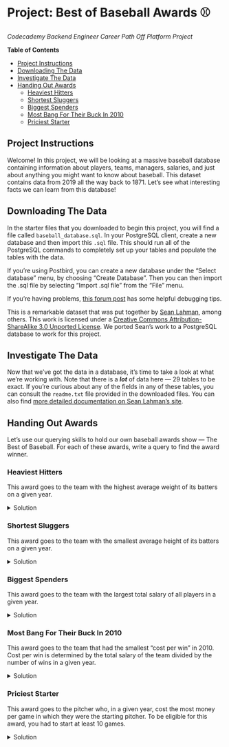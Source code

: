 # Project: Best of Baseball Awards ⚾ <!-- omit in toc -->

_Codecademy Backend Engineer Career Path Off Platform Project_

**Table of Contents**

- [Project Instructions](#project-instructions)
- [Downloading The Data](#downloading-the-data)
- [Investigate The Data](#investigate-the-data)
- [Handing Out Awards](#handing-out-awards)
  - [Heaviest Hitters](#heaviest-hitters)
  - [Shortest Sluggers](#shortest-sluggers)
  - [Biggest Spenders](#biggest-spenders)
  - [Most Bang For Their Buck In 2010](#most-bang-for-their-buck-in-2010)
  - [Priciest Starter](#priciest-starter)

## Project Instructions

Welcome! In this project, we will be looking at a massive baseball database containing information about players, teams,
managers, salaries, and just about anything you might want to know about baseball. This dataset contains data from 2019
all the way back to 1871. Let’s see what interesting facts we can learn from this database!

## Downloading The Data

In the starter files that you downloaded to begin this project, you will find a file called `baseball_database.sql`. In
your PostgreSQL client, create a new database and then import this `.sql` file. This should run all of the PostgreSQL
commands to completely set up your tables and populate the tables with the data.

If you’re using Postbird, you can create a new database under the “Select database” menu, by choosing “Create Database”.
Then you can then import the .sql file by selecting “Import .sql file” from the “File” menu.

If you’re having problems, [this forum post](https://discuss.codecademy.com/t/querying-baseball-data-off-platform-project/538527/21) has
some helpful debugging tips.

This is a remarkable dataset that was put together
by [Sean Lahman](http://www.seanlahman.com/baseball-archive/statistics), among others. This work is licensed under
a [Creative Commons Attribution-ShareAlike 3.0 Unported License](http://creativecommons.org/licenses/by-sa/3.0/). We
ported Sean’s work to a PostgreSQL database to work for this project.

## Investigate The Data

Now that we’ve got the data in a database, it’s time to take a look at what we’re working with. Note that there is
a **_lot_** of data here — 29 tables to be exact. If you’re curious about any of the fields in any of these tables, you can
consult the `readme.txt` file provided in the downloaded files. You can also
find [more detailed documentation on Sean Lahman’s site](http://www.seanlahman.com/files/database/readme2017.txt).

## Handing Out Awards

Let’s use our querying skills to hold our own baseball awards show — The Best of Baseball. For each of these awards,
write a query to find the award winner.

### Heaviest Hitters

This award goes to the team with the highest average weight of its batters on a given year.

<details>

  <summary>Solution</summary>

  ```sql
  WITH avg_team_weight AS (
    SELECT ROUND(AVG(people.weight), 2) AS avg_weight,
            teams.name AS team_name,
            batting.yearid AS year_id
    FROM people
    JOIN batting
      ON people.playerid = batting.playerid
    JOIN teams
      ON batting.team_id = teams.id
    GROUP BY teams.name, batting.yearid
  ),
  max_avg_team_weight AS (
    SELECT year_id, MAX(avg_weight) AS max_avg_weight
    FROM avg_team_weight
    GROUP BY year_id
  )
  SELECT max_avg_team_weight.year_id AS year,
          max_avg_team_weight.max_avg_weight AS "avg weight",
          avg_team_weight.team_name AS "team name"
  FROM max_avg_team_weight
  JOIN avg_team_weight
    ON max_avg_team_weight.year_id = avg_team_weight.year_id
   AND max_avg_team_weight.max_avg_weight = avg_team_weight.avg_weight
  ORDER BY year;
  ```

  <br>

  **Breakdown**

  In this query, a CTE (common table expression) or “temporary table” named `avg_team_weight` is created to calculate the average weight per team by year.

  Then, a CTE named `max_avg_team_weight` is added to find the maximum average weight per team per year from the `avg_team_weight` CTE.

  In the final query, we join the `max_avg_team_weight` CTE with the `avg_team_weight` CTE on the `year_id` and the `avg_weight` to retrieve the corresponding `team_name`.

  This will give the desired result set containing:

  1. the year (`year_id`)
  2. the highest average weight (`max_avg_weight`) for each year
  3. the corresponding team (`team_name`).

</details>

### Shortest Sluggers

This award goes to the team with the smallest average height of its batters on a given year.

<details>

<summary>Solution</summary>

  ```sql
  WITH avg_team_height AS (
    SELECT ROUND(AVG(people.height), 2) AS avg_height,
            teams.name AS team_name,
            batting.yearid AS year_id
    FROM people
    JOIN batting
      ON people.playerid = batting.playerid
    JOIN teams
      ON batting.team_id = teams.id
    GROUP BY teams.name, batting.yearid
  ),
  min_avg_team_height AS (
    SELECT year_id, MIN(avg_height) AS min_avg_height
    FROM avg_team_height
    GROUP BY year_id
  )
  SELECT min_avg_team_height.year_id AS year,
          min_avg_team_height.min_avg_height AS "avg height",
          avg_team_height.team_name AS "team name"
  FROM min_avg_team_height
  JOIN avg_team_height
    ON min_avg_team_height.year_id = avg_team_height.year_id
    AND min_avg_team_height.min_avg_height = avg_team_height.avg_height
  ORDER BY year;
  ```

  <br>

  **Breakdown**

  In this query, a CTE (common table expression) or “temporary table” named `avg_team_height` is created to calculate the average height for each team by year.

  Then, a CTE named `min_avg_team_height` is added to find the minimum average height per team per year from the `avg_team_height` CTE.

  In the final query, we join the `min_avg_team_height` CTE with the `avg_team_height` CTE on the `year_id` and the `avg_height` to retrieve the corresponding `team_name`.

  This will give the desired result set containing

  1. the year (`year_id`)
  2. the smallest average height (`min_avg_height`) for each year
  3. the corresponding team (`team_name`).

</details>

### Biggest Spenders

This award goes to the team with the largest total salary of all players in a given year.

<details>

  <summary>Solution</summary>

  ```sql
  WITH yearly_salaries AS (
    SELECT salaries.yearid AS year_id,
            salaries.teamid AS team_id,
            teams.name AS team_name,
            ROUND(SUM(salaries.salary), 2) AS salaries_total
    FROM salaries
    JOIN teams ON salaries.team_id = teams.id
    GROUP BY 1, 2, 3
  ),
  largest_salaries_by_year AS (
    SELECT year_id,
            MAX(salaries_total) AS largest_salary
    FROM yearly_salaries
    GROUP BY year_id
    ORDER BY year_id
  )
  SELECT yearly_salaries.team_id AS team,
          yearly_salaries.team_name AS "team name",
          largest_salaries_by_year.year_id AS year,
          largest_salaries_by_year.largest_salary AS "salary amount"
  FROM yearly_salaries
  JOIN largest_salaries_by_year
    ON yearly_salaries.salaries_total = largest_salaries_by_year.largest_salary
  ORDER BY year;
  ```

  <br>

  **Breakdown**

  In this query, a CTE named `yearly_salaries` calculates the total salary (`salaries_total`) for each team (`team_id`) in a specific year (`year_id`).

  The next CTE, `largest_salaries_by_year`, helps identify the largest salary for each year.

  The final SELECT statement joins the `yearly_salaries` and `largest_salaries_by_year` CTEs.

  This will give the desired result set containing

  1. the corresponding team and team name (`team_id` and `team_name`)
  2. the year (`year_id`)
  3. the salary amount (`largest_salary`)

</details>

### Most Bang For Their Buck In 2010

This award goes to the team that had the smallest “cost per win” in 2010. Cost per win is determined by the total salary
of the team divided by the number of wins in a given year.

<details>

  <summary>Solution</summary>

  ```sql
  SELECT salaries.yearid AS year,
          salaries.teamid AS "team ID",
          teams.name AS "team full name",
          teams.w AS team_wins AS "wins",
          SUM(salaries.salary) AS "salaries total",
          ROUND(SUM(salaries.salary) / teams.w) AS "cost per win"
  FROM salaries
  JOIN teams
    ON salaries.team_id = teams.id
    AND salaries.yearid = 2010
  GROUP BY 1, 2, 3, 4
  ORDER BY 6
  LIMIT 1
  ```

</details>

### Priciest Starter

This award goes to the pitcher who, in a given year, cost the most money per game in which they were the starting
pitcher. To be eligible for this award, you had to start at least 10 games.

<details>

  <summary>Solution</summary>

  ```sql
  WITH pitcher_costs AS (
    SELECT salaries.playerid AS player_id,
            salaries.yearid AS year_id,
            pitching.gs AS games_started,
            salaries.salary,
            ROUND(salaries.salary / pitching.gs) AS cost_per_game
    FROM salaries
    JOIN pitching
      ON salaries.yearid = pitching.yearid
      AND salaries.playerid = pitching.playerid
      AND salaries.teamid = pitching.teamid
      AND pitching.gs > 9 --filters games started (minimum of 10 is required)
  ),
  highest_pitcher_costs AS (
    SELECT pitcher_costs.year_id,
            MAX(pitcher_costs.cost_per_game) AS cost_per_game
    FROM pitcher_costs
    GROUP BY 1
  )
  SELECT pitcher_costs.year_id AS year,
        pitcher_costs.player_id AS "Player ID",
          people.namefirst AS "first name",
          people.namelast AS "last name",
          highest_pitcher_costs.cost_per_game AS "cost per game"
  FROM pitcher_costs
  JOIN highest_pitcher_costs
    ON pitcher_costs.year_id = highest_pitcher_costs.year_id
    AND pitcher_costs.cost_per_game = highest_pitcher_costs.cost_per_game
  JOIN people
    ON pitcher_costs.player_id = people.playerid
  ```

</details>

